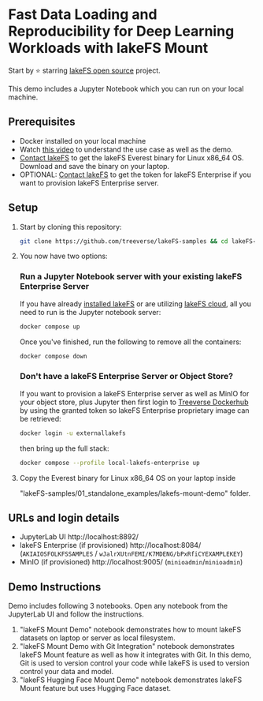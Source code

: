 # Fast Data Loading and Reproducibility for Deep Learning Workloads with lakeFS Mount

Start by ⭐️ starring [lakeFS open source](https://go.lakefs.io/oreilly-course) project.

This demo includes a Jupyter Notebook which you can run on your local machine.

## Prerequisites
* Docker installed on your local machine
* Watch [this video](https://www.youtube.com/watch?v=BgKuoa8LAaU) to understand the use case as well as the demo.
* [Contact lakeFS](https://lakefs.io/contact-sales/) to get the lakeFS Everest binary for Linux x86_64 OS. Download and save the binary on your laptop.
* OPTIONAL: [Contact lakeFS](https://lakefs.io/contact-sales/) to get the token for lakeFS Enterprise if you want to provision lakeFS Enterprise server.

## Setup

1. Start by cloning this repository:

   ```bash
   git clone https://github.com/treeverse/lakeFS-samples && cd lakeFS-samples/01_standalone_examples/lakefs-mount-demo
   ```

2. You now have two options: 

   ### **Run a Jupyter Notebook server with your existing lakeFS Enterprise Server**

   If you have already [installed lakeFS](https://docs.lakefs.io/deploy/) or are utilizing [lakeFS cloud](https://lakefs.cloud/), all you need to run is the Jupyter notebook server:

   ```bash
   docker compose up
   ```

   Once you've finished, run the following to remove all the containers: 

   ```bash
   docker compose down
   ```

   ### **Don't have a lakeFS Enterprise Server or Object Store?**

   If you want to provision a lakeFS Enterprise server as well as MinIO for your object store, plus Jupyter then first login to [Treeverse Dockerhub](https://hub.docker.com/u/treeverse) by using the granted token so lakeFS Enterprise proprietary image can be retrieved:

   ```bash
   docker login -u externallakefs
   ```

   then bring up the full stack:
   ```bash
   docker compose --profile local-lakefs-enterprise up
   ```

3. Copy the Everest binary for Linux x86_64 OS on your laptop inside 

   "lakeFS-samples/01_standalone_examples/lakefs-mount-demo" folder.

## URLs and login details

* JupyterLab UI http://localhost:8892/
* lakeFS Enterprise (if provisioned) http://localhost:8084/ (`AKIAIOSFOLKFSSAMPLES` / `wJalrXUtnFEMI/K7MDENG/bPxRfiCYEXAMPLEKEY`)
* MinIO (if provisioned) http://localhost:9005/ (`minioadmin`/`minioadmin`)

## Demo Instructions

Demo includes following 3 notebooks. Open any notebook from the JupyterLab UI and follow the instructions.
1. "lakeFS Mount Demo" notebook demonstrates how to mount lakeFS datasets on laptop or server as local filesystem.
1. "lakeFS Mount Demo with Git Integration" notebook demonstrates lakeFS Mount feature as well as how it integrates with Git. In this demo, Git is used to version control your code while lakeFS is used to version control your data and model.
1. "lakeFS Hugging Face Mount Demo" notebook demonstrates lakeFS Mount feature but uses Hugging Face dataset.
